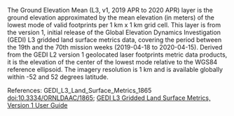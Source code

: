 The Ground Elevation Mean (L3, v1, 2019 APR to 2020 APR) layer is the ground elevation approximated by the mean elevation (in meters) of the lowest mode of valid footprints per 1 km x 1 km grid cell. This layer is from the version 1, initial release of the Global Elevation Dynamics Investigation (GEDI) L3 gridded land surface metrics data, covering the period between the 19th and the 70th mission weeks (2019-04-18 to 2020-04-15). Derived from the GEDI L2 version 1 geolocated laser footprints metric data products, it is the elevation of the center of the lowest mode relative to the WGS84 reference ellipsoid. The imagery resolution is 1 km and is available globally within -52 and 52 degrees latitude.

References: GEDI_L3_Land_Surface_Metrics_1865 [doi:10.3334/ORNLDAAC/1865](https://doi.org/10.3334/ORNLDAAC/1865); [GEDI L3 Gridded Land Surface Metrics, Version 1 User Guide](https://daac.ornl.gov/GEDI/guides/GEDI_L3_Land_Surface_Metrics.html)